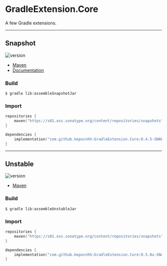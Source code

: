 # GradleExtension.Core
A few Gradle extensions.

---

## Snapshot

![version](https://img.shields.io/static/v1?label=version&message=0.4.5-SNAPSHOT&labelColor=212121&color=2962ff&style=flat)

- [Maven](https://s01.oss.sonatype.org/content/repositories/snapshots/com/github/kepocnhh/GradleExtension.Core/0.4.5-SNAPSHOT)
- [Documentation](https://StanleyProjects.github.io/GradleExtension.Core/doc/0.4.5-SNAPSHOT)

### Build
```
$ gradle lib:assembleSnapshotJar
```

### Import
```kotlin
repositories {
    maven("https://s01.oss.sonatype.org/content/repositories/snapshots")
}

dependencies {
    implementation("com.github.kepocnhh:GradleExtension.Core:0.4.5-SNAPSHOT")
}
```

---

## Unstable

![version](https://img.shields.io/static/v1?label=version&message=0.5.0u-SNAPSHOT&labelColor=212121&color=2962ff&style=flat)

- [Maven](https://s01.oss.sonatype.org/content/repositories/snapshots/com/github/kepocnhh/GradleExtension.Core/0.5.0u-SNAPSHOT)

### Build
```
$ gradle lib:assembleUnstableJar
```

### Import
```kotlin
repositories {
    maven("https://s01.oss.sonatype.org/content/repositories/snapshots")
}

dependencies {
    implementation("com.github.kepocnhh:GradleExtension.Core:0.5.0u-SNAPSHOT")
}
```